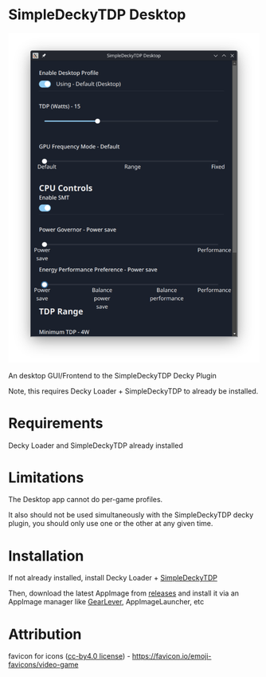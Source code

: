 # SimpleDeckyTDP Desktop

![app](./images/app.png)

An desktop GUI/Frontend to the SimpleDeckyTDP Decky Plugin

Note, this requires Decky Loader + SimpleDeckyTDP to already be installed.

# Requirements

Decky Loader and SimpleDeckyTDP already installed

# Limitations

The Desktop app cannot do per-game profiles.

It also should not be used simultaneously with the SimpleDeckyTDP decky plugin, you should only use one or the other at any given time.

# Installation

If not already installed, install Decky Loader + [SimpleDeckyTDP](https://github.com/aarron-lee/SimpleDeckyTDP)

Then, download the latest AppImage from [releases](https://github.com/aarron-lee/SimpleDeckyTDP-Desktop/releases) and install it via an AppImage manager like [GearLever](https://flathub.org/apps/it.mijorus.gearlever), AppImageLauncher, etc

# Attribution

favicon for icons ([cc-by4.0 license](https://creativecommons.org/licenses/by/4.0/)) - https://favicon.io/emoji-favicons/video-game
